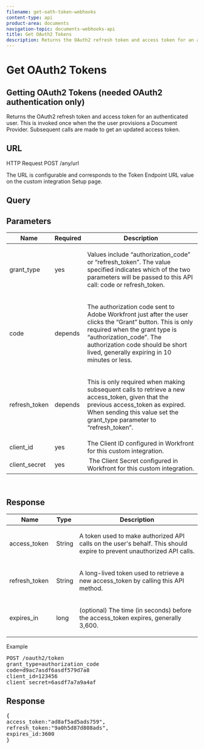 ```yaml
---
filename: get-oath-token-webhooks
content-type: api
product-area: documents
navigation-topic: documents-webhooks-api
title: Get OAuth2 Tokens
description: Returns the OAuth2 refresh token and access token for an authenticated user. This is invoked once when the the user provisions a Document Provider. Subsequent calls are made to get an updated access token.
---
```


# Get OAuth2 Tokens

## Getting OAuth2 Tokens (needed OAuth2 authentication only)

Returns the OAuth2 refresh token and access token for an authenticated user. This is invoked once when the the user provisions a Document Provider. Subsequent calls are made to get an updated access token.

## URL

HTTP Request POST /any/url

The URL is configurable and corresponds to the Token Endpoint URL value on the custom integration Setup page.

## Query

## Parameters

<table style="table-layout:auto">
 <col>
 <col>
 <col>
 <thead>
  <tr>
   <th>Name</th>
   <th>Required</th>
   <th>Description</th>
  </tr>
 </thead>
 <tbody>
  <tr>
   <td>grant_type</td>
   <td>yes</td>
   <td><p>Values include “authorization_code” or “refresh_token”. The value specified indicates which of the two parameters will be passed to this API call: code or refresh_token.</p></td>
  </tr>
  <tr>
   <td>code</td>
   <td>depends</td>
   <td><p>The authorization code sent to Adobe Workfront just after the user clicks the “Grant” button. This is only required when the grant type is “authorization_code”. The authorization code should be short lived, generally expiring in 10 minutes or less.</p></td>
  </tr>
  <tr>
   <td>refresh_token</td>
   <td>depends</td>
   <td><p>This is only required when making subsequent calls to retrieve a new access_token, given that the previous access_token as expired. When sending this value set the grant_type parameter to “refresh_token”.</p></td>
  </tr>
  <tr>
   <td>client_id</td>
   <td>yes</td>
   <td>The Client ID configured in Workfront for this custom integration.</td>
  </tr>
  <tr>
   <td>client_secret</td>
   <td>yes</td>
   <td>&nbsp;The Client Secret configured in Workfront for this custom integration.</td>
  </tr>
 </tbody>
</table>

&nbsp;

## Response

<table style="table-layout:auto">
 <col>
 <col>
 <col>
 <thead>
  <tr>
   <th>Name</th>
   <th>Type&nbsp;</th>
   <th>Description</th>
  </tr>
 </thead>
 <tbody>
  <tr>
   <td>access_token&nbsp;</td>
   <td>String</td>
   <td><p>A token used to make authorized API calls on the user's behalf. This should expire to prevent unauthorized API calls.</p></td>
  </tr>
  <tr>
   <td>refresh_token&nbsp;</td>
   <td>String</td>
   <td><p>A long-lived token used to retrieve a new access_token by calling this API method.</p></td>
  </tr>
  <tr>
   <td>expires_in&nbsp;</td>
   <td>long</td>
   <td><p>(optional) The time (in seconds) before the access_token expires, generally 3,600.</p></td>
  </tr>
 </tbody>
</table>

Example
<pre>POST /oauth2/token<br>grant_type=authorization_code<br>code=d9ac7asdf6asdf579d7a8<br>client_id=123456<br>client_secret=6asdf7a7a9a4af</pre>

## Response

<pre>{<br>access_token:"ad8af5ad5ads759",<br>refresh_token:"9a0h5d87d808ads",<br>expires_id:3600<br>}</pre>